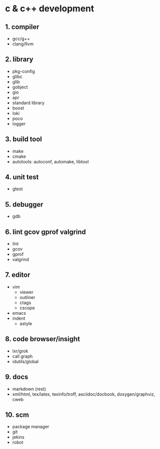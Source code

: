 # c & c++ development

## 1. compiler

* gcc/g++
* clang/llvm

## 2. library

* pkg-config
* glibc
* glib
* gobject
* gio
* apr
* standard library
* boost
* loki
* poco
* logger

## 3. build tool

* make
* cmake
* autotools: autoconf, automake, libtool

## 4. unit test

* gtest

## 5. debugger

* gdb

## 6. lint gcov gprof valgrind

* lint
* gcov
* gprof
* valgrind

## 7. editor

* vim
    * viewer
    * outliner
    * ctags
    * cscope
* emacs
* indent
    * astyle

## 8. code browser/insight

* lxr/grok
* call graph
* idutils/global

## 9. docs

* markdown (rest)
* xml/html, tex/latex, texinfo/troff, asciidoc/docbook, doxygen/graphviz, cweb

## 10. scm

* package manager
* git
* jekins
* robot


